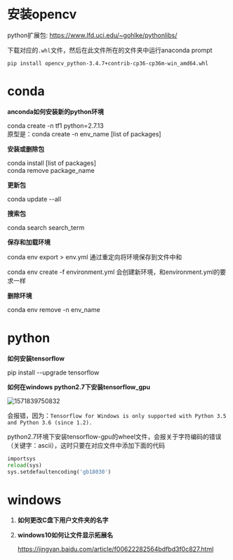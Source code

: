 # 安装opencv

python扩展包: <https://www.lfd.uci.edu/~gohlke/pythonlibs/>

下载对应的``.whl``文件，然后在此文件所在的文件夹中运行anaconda prompt

```
pip install opencv_python‑3.4.7+contrib‑cp36‑cp36m‑win_amd64.whl
```

# conda

**anconda如何安装新的python环境**

conda create -n tf1 python=2.7.13   
原型是：conda create -n env_name [list of packages]

**安装或删除包**

conda install [list of packages]   
conda remove package_name

**更新包**

conda update --all

**搜索包**

conda search search_term

**保存和加载环境**

conda env export > env.yml  通过重定向将环境保存到文件中和

conda env create -f environment.yml 会创建新环境，和environment.yml的要求一样

**删除环境**

conda env remove -n env_name

# python

**如何安装tensorflow**

pip install --upgrade tensorflow

**如何在windows python2.7下安装tensorflow_gpu**

![1571839750832](D:\GitRep\tech_notes\utility_guide\image\1571839750832.png)

会报错，因为：``Tensorflow for Windows is only supported with Python 3.5 and Python 3.6 (since 1.2).``

python2.7环境下安装tensorflow-gpu的wheel文件，会报关于字符编码的错误（关键字：ascii），这时只要在对应文件中添加下面的代码

```python
importsys
reload(sys)
sys.setdefaultencoding('gb18030')
```

# windows

1. **如何更改C盘下用户文件夹的名字**

2. **windows10如何让文件显示拓展名**

   https://jingyan.baidu.com/article/f00622282564bdfbd3f0c827.html

